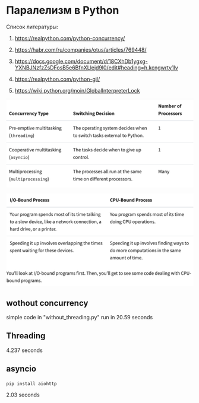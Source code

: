 # Паралелизм в Python

Список литературы:

1. https://realpython.com/python-concurrency/

2. https://habr.com/ru/companies/otus/articles/769448/
3. https://docs.google.com/document/d/18CXhDb1ygxg-YXNBJNzfzZsDFosB5e6BfnXLlejd9l0/edit#heading=h.kcngwrty1lv
4. https://realpython.com/python-gil/
5. https://wiki.python.org/moin/GlobalInterpreterLock

![types](./img/concurrency_types.png)

![differences](./img/differences_io_cpu_bound.png)

## wothout concurrency

simple code in "without_threading.py" run in 20.59 seconds

## Threading

4.237 seconds

## asyncio

`pip install aiohttp`

2.03 seconds

